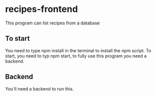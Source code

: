 # recipes-frontend
This program can list recipes from a database
## To start 
You need to type npm install in the terminal to install the npm script. To start, you need to typ npm start, to fully use this program you need a backend.

## Backend
You'll need a backend to run this.